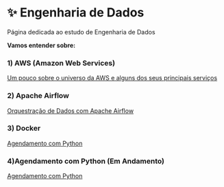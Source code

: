 # ✨ Engenharia de Dados

Página dedicada ao estudo de Engenharia de Dados

<b>Vamos entender sobre: </b>

### 1) AWS (Amazon Web Services)

<div> 
<p><a href="https://github.com/JosiTubaroski/AWS">Um pouco sobre o universo da AWS e alguns dos seus principais serviços</a></p>
</div> 

### 2) Apache Airflow

<div> 
<p><a href="https://github.com/JosiTubaroski/Apache_Airflow_Princial">Orquestração de Dados com Apache Airflow</a></p>
</div> 


### 3) Docker

<div> 
<p><a href="https://github.com/JosiTubaroski/AWS">Agendamento com Python</a></p>
</div> 

### 4)Agendamento com Python (Em Andamento)

<div> 
<p><a href="https://github.com/JosiTubaroski/AWS">Agendamento com Python</a></p>
</div> 

